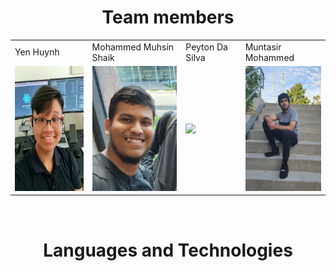 <h1 align="center"> Team members </h1>

<table align="center">
  <tr>
    <td>Yen Huynh</td>
    <td>Mohammed Muhsin Shaik</td>
    <td>Peyton Da Silva</td>
    <td>Muntasir Mohammed</td>
  </tr>
  <tr>
    <td><img height="200" src="../images/peter.jpg"></td>
    <td><img height="200" src="../images/Muhsin.jpg"></td>
    <td><img height="200" src="../images/Peyton.jpg"></td>
    <td><img height="200" src="../images/Muntasir.jpg"></td>
  </tr>
</table>

<br>

<h1 align="center">Languages and Technologies</h1>
